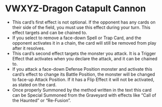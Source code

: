 # VWXYZ-Dragon Catapult Cannon

*   This card’s first effect is not optional. If the opponent has any cards on their side of the field, you must use this effect during your turn. This effect targets and can be chained to.
*   If you select to remove a face-down Spell or Trap Card, and the opponent activates it in a chain, the card will still be removed from play after it resolves.
*   This card’s second effect targets the monster you attack. It is a Trigger Effect that activates when you declare the attack, and it can be chained to.
*   If you attack a face-down Defense Position monster and activate this card’s effect to change its Battle Position, the monster will be changed to face-up Attack Position. If it has a Flip Effect it will not be activated, as stated on the card.
*   Once properly Summoned by the method written in the text this card can be Special Summoned from the Graveyard with effects like “Call of the Haunted” or “Re-Fusion”.

